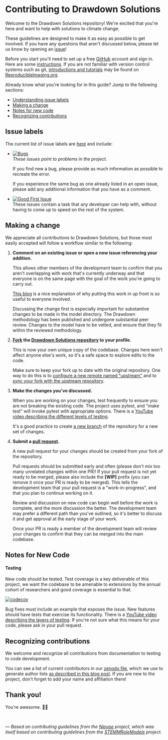 # Contributing to Drawdown Solutions

Welcome to the Drawdown Solutions repository! We're excited that you're here and want to help
with solutions to climate change.

These guidelines are designed to make it as easy as possible to get involved. If you have any
questions that aren't discussed below, please let us know by opening an [issue][link_issues]!

Before you start you'll need to set up a free [GitHub][link_github] account and sign in. Here are some
[instructions][link_signupinstructions]. If you are not familiar with version control systems such as git,
[introductions and tutorials](http://www.reproducibleimaging.org/module-reproducible-basics/02-vcs/)
may be found on [ReproducibleImaging.org](https://www.reproducibleimaging.org/).

Already know what you're looking for in this guide? Jump to the following sections:
* [Understanding issue labels](#issue-labels)
* [Making a change](#making-a-change)
* [Notes for new code](#notes-for-new-code)
* [Recognizing contributions](#recognizing-contributions)

## Issue labels

The current list of issue labels are [here][link_labels] and include:

* [![Bugs](https://img.shields.io/badge/-bugs-fc2929.svg)][link_bugs]  
    *These issues point to problems in the project.*

    If you find new a bug, please provide as much information as possible to recreate the error.

    If you experience the same bug as one already listed in an open issue, please add any additional
    information that you have as a comment.

* [![Good First Issue](https://img.shields.io/badge/-good%20first%20issue-5319e7.svg)][link_goodfirstissue]  
    These issues contain a task that any developer can help with, without having to come up to speed on the rest of the system.


## Making a change

We appreciate all contributions to Drawdown Solutions, but those most easily accepted will follow a workflow
similar to the following:

1. **Comment on an existing issue or open a new issue referencing your addition.**  

    This allows other members of the development team to confirm that you aren't overlapping with work that's currently underway and that everyone is on the same page with the goal of the work you're going to carry out.  
  
    [This blog][link_pushpullblog] is a nice explanation of why putting this work in up front is so useful to everyone involved.  
  
    Discussing the change first is especially important for substantive changes to be made in the model directory. The Drawdown methodology has been published and undergone substantial peer review. Changes to the model have to be vetted, and ensure that they fit within the reviewed methodology.  

1. **[Fork][link_fork] the [Drawdown Solutions repository][link_ddsolutions] to your profile.**  

    This is now your own unique copy of the codebase. Changes here won't affect anyone else's work, so it's a safe space to explore edits to the code.  
  
    Make sure to keep your fork up to date with the original repository. One way to do this is to [configure a new remote named "upstream"](https://help.github.com/articles/configuring-a-remote-for-a-fork/) and to [sync your fork with the upstream repository][link_updateupstreamwiki].  

1. **Make the changes you've discussed.**  

    When you are working on your changes, test frequently to ensure you are not breaking the existing code. The project uses pytest, and "make test" will invoke pytest with appropriate options. There is a [YouTube video describing the different levels of testing](https://www.youtube.com/watch?v=K6P56qUkCrw).  

    It's a good practice to create [a new branch](https://help.github.com/articles/about-branches/) of the repository for a new set of changes.  

1. **Submit a [pull request][link_pullrequest].**  

    A new pull request for your changes should be created from your fork of the repository.  
  
    Pull requests should be submitted early and often (please don't mix too many unrelated changes within one PR)! If your pull request is not yet ready to be merged, please also include the **[WIP]** prefix (you can remove it once your PR is ready to be merged). This tells the development team that your pull request is a "work-in-progress", and that you plan to continue working on it.  

    Review and discussion on new code can begin well before the work is complete, and the more discussion the better. The development team may prefer a different path than you've outlined, so it's better to discuss it and get approval at the early stage of your work.  

    Once your PR is ready a member of the development team will review your changes to confirm that they can be merged into the main codebase.

## Notes for New Code

#### Testing
New code should be tested. Test coverage is a key deliverable of this project, we want the codebase to be
amenable to extensions by the annual cohort of researchers and good coverage is essential to that.

[![codecov](https://codecov.io/gh/ProjectDrawdown/solutions/branch/master/graph/badge.svg)](https://codecov.io/gh/ProjectDrawdown/solutions)

Bug fixes must include an example that exposes the issue.
New features should have tests that exercise its functionality. There is a [YouTube video describing the layers of testing](https://www.youtube.com/watch?v=K6P56qUkCrw0).
If you're not sure what this means for your code, please ask in your pull request.

## Recognizing contributions

We welcome and recognize all contributions from documentation to testing to code development.

You can see a list of current contributors in our [zenodo file][link_zenodo], which we use to
generate author lists [as described in this blog post](http://blog.chrisgorgolewski.org/2017/11/sharing-academic-credit-in-open-source.html).
If you are new to the project, don't forget to add your name and affiliation there!

## Thank you!

You're awesome. :wave::smiley:

<br>

*&mdash; Based on contributing guidelines from the [Nipype][link_nipype] project, which was
itself based on contributing guidelines from the [STEMMRoleModels][link_stemmrolemodels] project.*

[link_github]: https://github.com/
[link_ddsolutions]: https://github.com/ProjectDrawdown/solutions
[link_signupinstructions]: https://help.github.com/articles/signing-up-for-a-new-github-account
[link_issues]: https://github.com/ProjectDrawdown/solutions/issues
[link_labels]: https://github.com/ProjectDrawdown/solutions/labels
[link_discussingissues]: https://help.github.com/articles/discussing-projects-in-issues-and-pull-requests

[link_bugs]: https://github.com/ProjectDrawdown/solutions/labels/bug
[link_issue_template]: https://github.com/ProjectDrawdown/solutions/blob/master/.github/ISSUE_TEMPLATE.md
[link_goodfirstissue]: https://github.com/ProjectDrawdown/solutions/issues?q=is%3Aopen+is%3Aissue+label%3Agood-first-issue

[link_pullrequest]: https://help.github.com/articles/creating-a-pull-request-from-a-fork/
[link_fork]: https://help.github.com/articles/fork-a-repo/
[link_pushpullblog]: https://www.igvita.com/2011/12/19/dont-push-your-pull-requests/
[link_updateupstreamwiki]: https://help.github.com/articles/syncing-a-fork/

[link_cloning]: https://help.github.com/articles/cloning-a-repository/
[link_stemmrolemodels]: https://github.com/KirstieJane/STEMMRoleModels
[link_nipype]: https://github.com/nipy/nipype
[link_zenodo]: https://github.com/ProjectDrawdown/blob/master/.zenodo.json
